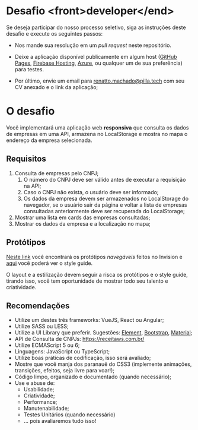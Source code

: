 # Desafio \<front>developer\</end>

Se deseja participar do nosso processo seletivo, siga as instruções deste desafio e execute os seguintes passos: 

* Nos mande sua resolução em um *pull request* neste repositório.

* Deixe a aplicação disponível publicamente em algum host ([GitHub Pages](https://help.github.com/articles/configuring-a-publishing-source-for-github-pages/),  [Firebase Hosting](https://firebase.google.com/docs/hosting), [Azure](https://azure.microsoft.com/pt-br/services/app-service/web/), ou qualquer um de sua preferência) para testes. 

* Por último, envie um email para [renatto.machado@pilla.tech](mailto:renatto.machado@pilla.tech) com seu CV anexado e o link da aplicação;



# O desafio

Você implementará uma aplicação web **responsiva** que consulta os dados de empresas em uma API, armazena no LocalStorage e mostra no mapa o endereço da empresa selecionada.



## Requisitos

1. Consulta de empresas pelo CNPJ;
   1. O número do CNPJ deve ser válido antes de executar a requisição na API;
   2. Caso o CNPJ não exista, o usuário deve ser informado;
   3. Os dados da empresa devem ser armazenados no LocalStorage do navegador, se o usuário sair da página e voltar a lista de empresas consultadas anteriormente deve ser recuperada do LocalStorage;
2. Mostrar uma lista em cards das empresas consultadas;
3. Mostrar os dados da empresa e a localização no mapa;



## Protótipos

[Neste link](https://invis.io/Q6T6JI44FTY#/376025753_pesquisa) você encontrará os protótipos *navegáveis* feitos no Invision e [aqui](https://invis.io/Q6T6JI44FTY#/376033742_style_Guide) você poderá ver o style guide.

O layout e a estilização devem seguir a risca os protótipos e o style guide, tirando isso, você tem oportunidade de mostrar todo seu talento e criatividade.



## Recomendações

* Utilize um destes três frameworks: VueJS, React ou Angular;
* Utilize SASS ou LESS;
* Utilize a UI Library que preferir. Sugestões: [Element](https://element.eleme.io/), [Bootstrap](https://getbootstrap.com/), [Material](https://material.io/design/);
* API de Consulta de CNPJs: https://receitaws.com.br/
* Utilize ECMAScript 5 ou 6;
* Linguagens: JavaScript ou TypeScript;
* Utilize boas práticas de codificação, isso será avaliado;
* Mostre que você manja dos paranauê do CSS3 (implemente animações, transições, efeitos, seja livre para voar!);
* Código limpo, organizado e documentado (quando necessário);
* Use e abuse de:
  * Usabilidade;
  * Criatividade;
  * Performance;
  * Manutenabilidade;
  * Testes Unitários (quando necessário)
  * ... pois avaliaremos tudo isso!
